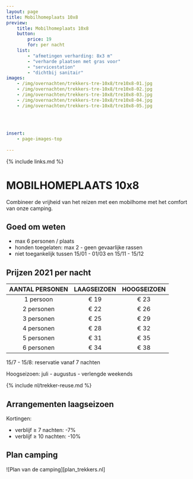```yaml
---
layout: page
title: Mobilhomeplaats 10x8
preview: 
    title: Mobilhomeplaats 10x8
    button:
        price: 19
        for: per nacht
    list:
        - "afmetingen verharding: 8x3 m"
        - "verharde plaatsen met gras voor"
        - "servicestation"
        - "dichtbij sanitair"
images:
    - /img/overnachten/trekkers-tre-10x8/tre10x8-01.jpg
    - /img/overnachten/trekkers-tre-10x8/tre10x8-02.jpg
    - /img/overnachten/trekkers-tre-10x8/tre10x8-03.jpg
    - /img/overnachten/trekkers-tre-10x8/tre10x8-04.jpg
    - /img/overnachten/trekkers-tre-10x8/tre10x8-05.jpg
    
    
    
    
insert:
    - page-images-top
    
---
```

{% include links.md %}

# MOBILHOMEPLAATS 10x8

Combineer de vrijheid van het reizen met een mobilhome met het comfort van onze camping.

## Goed om weten

- max 6 personen / plaats
- honden toegelaten: max 2 - geen gevaarlijke rassen
- niet toegankelijk  tussen 15/01 - 01/03 en 15/11 - 15/12

## Prijzen 2021 per nacht
 
AANTAL PERSONEN | LAAGSEIZOEN | HOOGSEIZOEN      
:-------------:|:-----------:|:-----------:|
1 persoon      |€ 19         |€ 23     
2 personen     |€ 22         |€ 26          
3 personen     |€ 25         |€ 29
4 personen     |€ 28         |€ 32    
5 personen     |€ 31         |€ 35
6 personen     |€ 34         |€ 38

15/7 - 15/8: reservatie vanaf 7 nachten

Hoogseizoen: juli - augustus - verlengde weekends

{% include nl/trekker-reuse.md %}

## Arrangementen laagseizoen

Kortingen:
- verblijf ≥ 7 nachten: -7%
- verblijf ≥ 10 nachten: -10%



## Plan camping

![Plan van de camping][plan_trekkers.nl]
